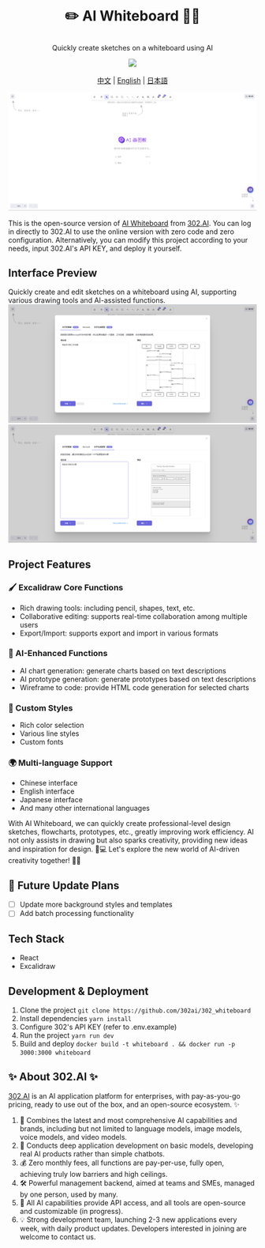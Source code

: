 # <p align="center">✏️ AI Whiteboard 🚀✨</p>
<p align="center">Quickly create sketches on a whiteboard using AI</p>
<p align="center"><a href="https://302.ai/tools/whiteboard/" target="blank"><img src="https://file.302ai.cn/gpt/imgs/github/302_badge.png" /></a></p >
<p align="center"><a href="README_zh.md">中文</a> | <a href="README.md">English</a> | <a href="README_ja.md">日本語</a></p>

![Interface Preview](docs/画图板.png)

This is the open-source version of [AI Whiteboard](https://302.ai/tools/whiteboard/) from [302.AI](https://302.ai).
You can log in directly to 302.AI to use the online version with zero code and zero configuration.
Alternatively, you can modify this project according to your needs, input 302.AI's API KEY, and deploy it yourself.

## Interface Preview
Quickly create and edit sketches on a whiteboard using AI, supporting various drawing tools and AI-assisted functions.
![Interface Preview](docs/画图版1.png)
![Interface Preview](docs/画图板2.png)

## Project Features
### 🖌️ Excalidraw Core Functions
   - Rich drawing tools: including pencil, shapes, text, etc.
   - Collaborative editing: supports real-time collaboration among multiple users
   - Export/Import: supports export and import in various formats

### 🤖 AI-Enhanced Functions
   - AI chart generation: generate charts based on text descriptions
   - AI prototype generation: generate prototypes based on text descriptions
   - Wireframe to code: provide HTML code generation for selected charts

### 🎨 Custom Styles
   - Rich color selection
   - Various line styles
   - Custom fonts

### 🌍 Multi-language Support
  - Chinese interface
  - English interface
  - Japanese interface
  - And many other international languages

With AI Whiteboard, we can quickly create professional-level design sketches, flowcharts, prototypes, etc., greatly improving work efficiency. AI not only assists in drawing but also sparks creativity, providing new ideas and inspiration for design. 🎉💻 Let's explore the new world of AI-driven creativity together! 🌟🚀

## 🚩 Future Update Plans
- [ ] Update more background styles and templates
- [ ] Add batch processing functionality

## Tech Stack
- React
- Excalidraw

## Development & Deployment
1. Clone the project `git clone https://github.com/302ai/302_whiteboard`
2. Install dependencies `yarn install`
3. Configure 302's API KEY (refer to .env.example)
4. Run the project `yarn run dev`
5. Build and deploy `docker build -t whiteboard . && docker run -p 3000:3000 whiteboard`

## ✨ About 302.AI ✨
[302.AI](https://302.ai) is an AI application platform for enterprises, with pay-as-you-go pricing, ready to use out of the box, and an open-source ecosystem. ✨
1. 🧠 Combines the latest and most comprehensive AI capabilities and brands, including but not limited to language models, image models, voice models, and video models.
2. 🚀 Conducts deep application development on basic models, developing real AI products rather than simple chatbots.
3. 💰 Zero monthly fees, all functions are pay-per-use, fully open, achieving truly low barriers and high ceilings.
4. 🛠 Powerful management backend, aimed at teams and SMEs, managed by one person, used by many.
5. 🔗 All AI capabilities provide API access, and all tools are open-source and customizable (in progress).
6. 💡 Strong development team, launching 2-3 new applications every week, with daily product updates. Developers interested in joining are welcome to contact us.